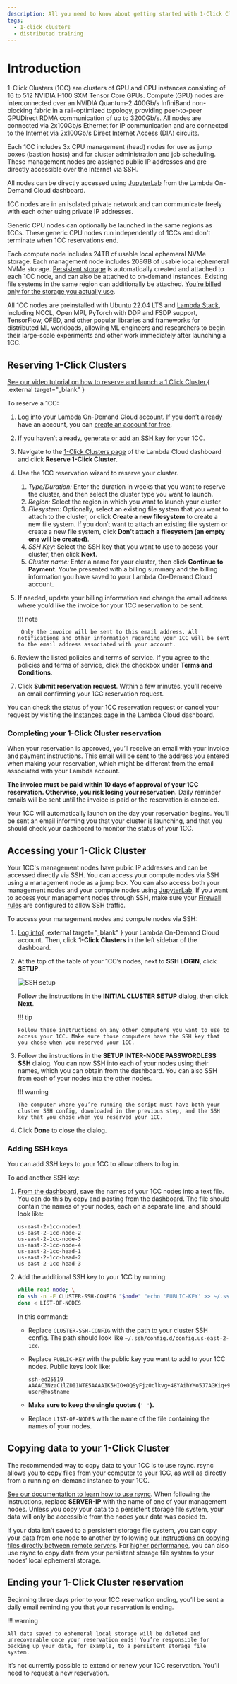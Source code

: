 ```yaml
---
description: All you need to know about getting started with 1-Click Clusters
tags:
  - 1-click clusters
  - distributed training
---
```


# Introduction

1-Click Clusters (1CC) are clusters of GPU and CPU instances consisting of 16 to 512 NVIDIA H100 SXM Tensor Core GPUs. Compute (GPU) nodes are interconnected over an NVIDIA Quantum-2 400Gb/s InfiniBand non-blocking fabric in a rail-optimized topology, providing peer-to-peer GPUDirect RDMA communication of up to 3200Gb/s. All nodes are connected via 2x100Gb/s Ethernet for IP communication and are connected to the Internet via 2x100Gb/s Direct Internet Access (DIA) circuits.

Each 1CC includes 3x CPU management (head) nodes for use as jump boxes (bastion hosts) and for cluster administration and job scheduling. These management nodes are assigned public IP addresses and are directly accessible over the Internet via SSH.

All nodes can be directly accessed using [JupyterLab](../on-demand/getting-started.md#how-do-i-open-jupyterlab-on-my-instance) from the Lambda On-Demand Cloud dashboard.

1CC nodes are in an isolated private network and can communicate freely with each other using private IP addresses.

Generic CPU nodes can optionally be launched in the same regions as 1CCs. These generic CPU nodes run independently of 1CCs and don't terminate when 1CC reservations end.

Each compute node includes 24TB of usable local ephemeral NVMe storage. Each management node includes 208GB of usable local ephemeral NVMe storage. [Persistent storage](../filesystems.md) is automatically created and attached to each 1CC node, and can also be attached to on-demand instances. Existing file systems in the same region can additionally be attached. [You’re billed only for the storage you actually use](../filesystems.md#how-are-filesystems-billed).

All 1CC nodes are preinstalled with Ubuntu 22.04 LTS and [Lambda Stack](https://lambdalabs.com/lambda-stack-deep-learning-software), including NCCL, Open MPI, PyTorch with DDP and FSDP support, TensorFlow, OFED, and other popular libraries and frameworks for distributed ML workloads, allowing ML engineers and researchers to begin their large-scale experiments and other work immediately after launching a 1CC.

## Reserving 1-Click Clusters

[See our video tutorial on how to reserve and launch a 1 Click Cluster.](https://youtu.be/T3_XCX9odTc){ .external target="_blank" }

To reserve a 1CC:

1. [Log into](https://cloud.lambdalabs.com/cloud/login) your Lambda On-Demand Cloud account. If you don’t already have an account, you can [create an account for free](https://cloud.lambdalabs.com/sign-up).
1. If you haven’t already, [generate or add an SSH key](../on-demand/dashboard.md#add-generate-and-delete-ssh-keys) for your 1CC.
1. Navigate to the [1-Click Clusters page](https://cloud.lambdalabs.com/one-click-clusters/running) of the Lambda Cloud dashboard and click **Reserve 1-Click Cluster**.
1. Use the 1CC reservation wizard to reserve your cluster.
    1. *Type/Duration:* Enter the duration in weeks that you want to reserve the cluster, and then select the cluster type you want to launch.
    1. *Region:* Select the region in which you want to launch your cluster.
    1. *Filesystem:* Optionally, select an existing file system that you want to attach to the cluster, or click **Create a new  filesystem** to create a new file system. If you don’t want to attach an existing file system or create a new file system, click **Don’t attach a filesystem (an empty one will be created)**.
    1. *SSH Key:* Select the SSH key that you want to use to access your cluster, then click **Next**.
    1. *Cluster name:* Enter a name for your cluster, then click **Continue to Payment**. You’re presented with a billing summary and the billing information you have saved to your Lambda On-Demand Cloud account.
1. If needed, update your billing information and change the email address where you’d like the invoice for your 1CC reservation to be sent.

    !!! note

        Only the invoice will be sent to this email address. All notifications and other information regarding your 1CC will be sent to the email address associated with your account.

1. Review the listed policies and terms of service. If you agree to the policies and terms of service, click the checkbox under **Terms and Conditions**.
1. Click **Submit reservation request**. Within a few minutes, you’ll receive an email confirming your 1CC reservation request.

You can check the status of your 1CC reservation request or cancel your request by visiting the [Instances page](https://cloud.lambdalabs.com/instances) in the Lambda Cloud dashboard.

### Completing your 1-Click Cluster reservation

When your reservation is approved, you’ll receive an email with your invoice and payment instructions.
This email will be sent to the address you entered when making your reservation, which might be different from the email associated with your Lambda account.

**The invoice must be paid within 10 days of approval of your 1CC reservation. Otherwise, you risk losing your reservation.** Daily reminder emails will be sent until the invoice is paid or the reservation is canceled.

Your 1CC will automatically launch on the day your reservation begins. You’ll be sent an email informing you that your cluster is launching, and that you should check your dashboard to monitor the status of your 1CC.

## Accessing your 1-Click Cluster

Your 1CC's management nodes have public IP addresses and can be accessed directly via SSH. You can access your compute nodes via SSH using a management node as a jump box. You can also access both your management nodes and your compute nodes using [JupyterLab](../on-demand/getting-started.md#how-do-i-open-jupyterlab-on-my-instance).
If you want to access your management nodes through SSH, make sure your [Firewall rules](https://cloud.lambdalabs.com/firewall) are configured to allow SSH traffic.

To access your management nodes and compute nodes via SSH:

1. [Log into](https://cloud.lambdalabs.com/cloud/login){ .external target="_blank" } your Lambda On-Demand Cloud account. Then, click **1-Click Clusters** in the left sidebar of the dashboard.

1.  At the top of the table of your 1CC’s nodes, next to **SSH LOGIN**, click **SETUP**.

    ![SSH setup](../../assets/images/ssh-setup.png)

    Follow the instructions in the **INITIAL CLUSTER SETUP** dialog, then click **Next**.

    !!! tip

        Follow these instructions on any other computers you want to use to access your 1CC. Make sure those computers have the SSH key that you chose when you reserved your 1CC.

1.  Follow the instructions in the **SETUP INTER-NODE PASSWORDLESS SSH** dialog. You can now SSH into each of your nodes using their names, which you can obtain from the dashboard. You can also SSH from each of your nodes into the other nodes.

    !!! warning

        The computer where you’re running the script must have both your cluster SSH config, downloaded in the previous step, and the SSH key that you chose when you reserved your 1CC.

1.   Click **Done** to close the dialog.

### Adding SSH keys

You can add SSH keys to your 1CC to allow others to log in.

To add another SSH key:

1. [From the dashboard](https://cloud.lambdalabs.com/one-click-clusters/running), save the names of your 1CC nodes into a text file. You can do this by copy and pasting from the dashboard. The file should contain the names of your nodes, each on a separate line, and should look like:

    ```{ .text .no-copy }
    us-east-2-1cc-node-1
    us-east-2-1cc-node-2
    us-east-2-1cc-node-3
    us-east-2-1cc-node-4
    us-east-2-1cc-head-1
    us-east-2-1cc-head-2
    us-east-2-1cc-head-3
    ```

1. Add the additional SSH key to your 1CC by running:

    ```bash
    while read node; \
    do ssh -n -F CLUSTER-SSH-CONFIG "$node" "echo 'PUBLIC-KEY' >> ~/.ssh/authorized_keys" && echo "Key added to $node"; \
    done < LIST-OF-NODES
    ```
    In this command:

    *  Replace `CLUSTER-SSH-CONFIG` with the path to your cluster SSH config. The path should look like `~/.ssh/config.d/config.us-east-2-1cc`.
    *  Replace `PUBLIC-KEY` with the public key you want to add to your 1CC nodes. Public keys look like:

        ```{ .text .no-copy }
        ssh-ed25519 AAAAC3NzaC1lZDI1NTE5AAAAIK5HIO+OQSyFjz0clkvg+48YAihYMo5J7AGKiq+9Alg8 user@hostname
        ```

    *  **Make sure to keep the single quotes (**`' '`**).**
    *  Replace `LIST-OF-NODES` with the name of the file containing the names of your nodes.



## Copying data to your 1-Click Cluster

The recommended way to copy data to your 1CC is to use rsync. rsync allows you to copy files from your computer to your 1CC, as well as directly from a running on-demand instance to your 1CC.

[See our documentation to learn how to use rsync](../../education/linux-usage/basic-linux-commands-and-system-administration.md#using-rsync-to-copy-and-synchronize-files). When following the instructions, replace **SERVER-IP** with the name of one of your management nodes.
Unless you copy your data to a persistent storage file system, your data will only be accessible from the nodes your data was copied to.

If your data isn’t saved to a persistent storage file system, you can copy your data from one node to another by following [our instructions on copying files directly between remote servers](../../education/linux-usage/basic-linux-commands-and-system-administration.md#copy-files-directly-between-remote-servers).
For [higher performance](../filesystems.md#preserving-the-state-of-your-system), you can also use rsync to copy data from your persistent storage file system to your nodes’ local ephemeral storage.


## Ending your 1-Click Cluster reservation

Beginning three days prior to your 1CC reservation ending, you’ll be sent a daily email reminding you that your reservation is ending.

!!! warning

    All data saved to ephemeral local storage will be deleted and unrecoverable once your reservation ends! You’re responsible for backing up your data, for example, to a persistent storage file system.

It’s not currently possible to extend or renew your 1CC reservation. You’ll need to request a new reservation.
